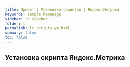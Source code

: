 ```yaml
---
title: Проект | Установка скриптов | Яндекс.Метрика
keywords: sample homepage
sidebar: lr_sidebar
folder: lr
permalink: lr_scripts-ym.html
summary: false
toc: false
---
```


## Установка скрипта Яндекс.Метрика

